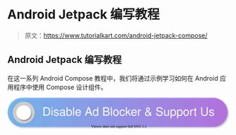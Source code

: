 # Android Jetpack 编写教程

> 原文：<https://www.tutorialkart.com/android-jetpack-compose/>

## Android Jetpack 编写教程

在这一系列 Android Compose 教程中，我们将通过示例学习如何在 Android 应用程序中使用 Compose 设计组件。

[![](img/925da31b32d6bc3827932f6c8afb11bb.png)](https://www.tutorialkart.com/)